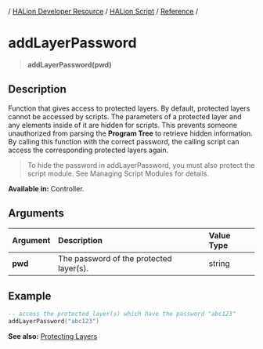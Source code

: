 / [HALion Developer Resource](../../HALion-Developer-Resource.md) / [HALion Script](./HALion-Script.md) / [Reference](./Reference.md) /

# addLayerPassword

>**addLayerPassword(pwd)**

## Description

Function that gives access to protected layers. By default, protected layers cannot be accessed by scripts. The parameters of a protected layer and any elements inside of it are hidden for scripts. This prevents someone unauthorized from parsing the **Program Tree** to retrieve hidden information. By calling this function with the correct password, the calling script can access the corresponding protected layers again.

>To hide the password in addLayerPassword, you must also protect the script module. See Managing Script Modules for details.

**Available in:** Controller.

## Arguments

|Argument|Description|Value Type|
|:-|:-|:-|
|**pwd**|The password of the protected layer(s).|string|

## Example

```lua
-- access the protected layer(s) which have the password "abc123"
addLayerPassword("abc123")
```

**See also:** [Protecting Layers](./Protecting-Layers.md)
